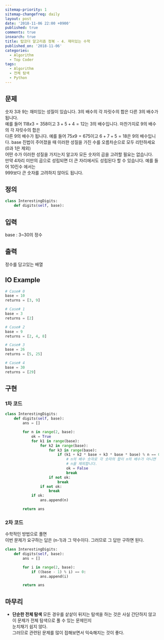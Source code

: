 ```yaml
---
sitemap-priority: 1
sitemap-changefreq: daily
layout: post
date: '2018-11-06 22:00 +0900'
published: true
comments: true
insearch: true
title: 탑코더 알고리즘 정복 - 4. 재미있는 수학
published_on: '2018-11-06'
categories:
  - Algorithm
  - Top Coder
tags:
  - Algorithm
  - 전체 탐색
  - Python
---
```


## 문제
숫자 3과 9는 재미있는 성질이 있습니다. 3의 배수의 각 자릿수의 합은 다른 3의 배수가 됩니다.  
예를 들어 $118x3=358$이고 $3+5+4=12$는 3의 배수입니다. 마찬가지로 9의 배수의 각 자릿수의 합은  
다른 9의 배수가 됩니다. 예를 들어 $75x9=675$이고 $6+7+5=18$은 9의 배수입니다.
base 진법이 주어졌을 때 이러한 성질을 가진 수를 오름차순으로 모두 리턴하세요(0과 1은 제외)  
어떤 수가 이러한 성질을 가지는지 알고자 모든 숫자의 곱을 고려할 필요는 없습니다.  
만약 4자리 미만의 곱으로 성립되면 더 큰 자리에서도 성립된다 할 수 있습니다. 예를 들어 10진수 에서는  
999보다 큰 숫자를 고려하지 않아도 됩니다.

## 정의
```py
class InterestingDigits:
	def digits(self, base):
```

## 입력
base : 3~30의 정수

## 출력
정수를 담고있는 배열

## IO Example
```py
# Case# 0
base = 10
returns = [3, 9]

# Case# 1
base = 3
returns = [2]

# Case# 2
base = 9
returns = [2, 4, 8]

# Case# 3
base = 26
returns = [5, 25]

# Case# 4
base = 30
returns = [29]
```

## 구현

### 1차 코드
```py
class InterestingDigits:
    def digits(self, base):
        ans = []

        for n in range(2, base):
            ok = True
            for k1 in range(base):
                for k2 in range(base):
                    for k3 in range(base):
                        if (k1 + k2 * base + k3 * base * base) % n == 0 and (k1 + k2 + k3) % n != 0:
                            # n의 배수 숫자로 각 숫자의 합이 n의 배수가 아니면
                            # n을 제외합니다.
                            ok = False
                            break
                    if not ok:
                        break
                if not ok:
                    break
            if ok:
                ans.append(n)

        return ans
```
### 2차 코드
수학적인 방법으로 풀면  
이번 문제가 요구하는 답은 (n-1)과 그 약수이다. 그러므로 그 답만 구하면 된다.
```py
class InterestingDigits:
    def digits(self, base):
        ans = []

        for i in range(2, base):
            if ((base - 1) % i) == 0:
                ans.append(i)

        return ans
```

## 마무리
- **단순한 전체 탐색**
모든 경우를 샅샅이 뒤지는 탐색을 하는 것은 사실 간단하지 않고 이 문제가 전체 탐색으로 풀 수 있는 문제인지  
눈치채기 쉽지 않다.  
그러므로 관련된 문제를 많이 접해보면서 익숙해지는 것이 좋다.
